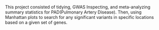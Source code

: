 This project consisted of tidying, GWAS Inspecting, and meta-analyzing summary statistics for PAD(Pulmonary Artery Disease).
Then, using Manhattan plots to search for any significant variants in specific locations based on a given set of genes.
